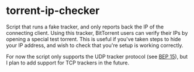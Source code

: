 torrent-ip-checker
==================

Script that runs a fake tracker, and only reports back the IP of the connecting client. Using this tracker, BitTorrent users can verify their IPs by opening a special test torrent. This is useful if you've taken steps to hide your IP address, and wish to check that you're setup is working correctly.

For now the script only supports the UDP tracker protocol (see [BEP 15](http://www.bittorrent.org/beps/bep_0015.html)), but I plan to add support for TCP trackers in the future.
